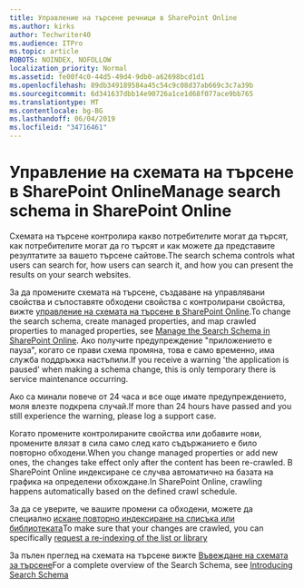 ```yaml
---
title: Управление на търсене речници в SharePoint Online
ms.author: kirks
author: Techwriter40
ms.audience: ITPro
ms.topic: article
ROBOTS: NOINDEX, NOFOLLOW
localization_priority: Normal
ms.assetid: fe00f4c0-44d5-49d4-9db0-a62698bcd1d1
ms.openlocfilehash: 89db349189584a45c54c9c08d37ab669c3c7a39b
ms.sourcegitcommit: 6d341637dbb14e90726a1ce1d68f077ace9bb765
ms.translationtype: MT
ms.contentlocale: bg-BG
ms.lasthandoff: 06/04/2019
ms.locfileid: "34716461"
---
```

# <a name="manage-search-schema-in-sharepoint-online"></a><span data-ttu-id="139fb-102">Управление на схемата на търсене в SharePoint Online</span><span class="sxs-lookup"><span data-stu-id="139fb-102">Manage search schema in SharePoint Online</span></span>

<span data-ttu-id="139fb-103">Схемата на търсене контролира какво потребителите могат да търсят, как потребителите могат да го търсят и как можете да представите резултатите за вашето търсене сайтове.</span><span class="sxs-lookup"><span data-stu-id="139fb-103">The search schema controls what users can search for, how users can search it, and how you can present the results on your search websites.</span></span> 

<span data-ttu-id="139fb-104">За да промените схемата на търсене, създаване на управлявани свойства и съпоставяте обходени свойства с контролирани свойства, вижте [управление на схемата на търсене в SharePoint Online](https://docs.microsoft.com/en-us/sharepoint/manage-search-schema).</span><span class="sxs-lookup"><span data-stu-id="139fb-104">To change the search schema, create managed properties, and map crawled properties to managed properties, see [Manage the Search Schema in SharePoint Online](https://docs.microsoft.com/en-us/sharepoint/manage-search-schema).</span></span> <span data-ttu-id="139fb-105">Ако получите предупреждение "приложението е пауза", когато се прави схема промяна, това е само временно, има служба поддръжка настъпили.</span><span class="sxs-lookup"><span data-stu-id="139fb-105">If you receive a warning 'the application is paused' when making a schema change, this is only temporary there is service maintenance occurring.</span></span> 

<span data-ttu-id="139fb-106">Ако са минали повече от 24 часа и все още имате предупреждението, моля влезте подкрепа случай.</span><span class="sxs-lookup"><span data-stu-id="139fb-106">If more than 24 hours have passed and you still experience the warning, please log a support case.</span></span>

<span data-ttu-id="139fb-107">Когато промените контролираните свойства или добавите нови, промените влязат в сила само след като съдържанието е било повторно обходени.</span><span class="sxs-lookup"><span data-stu-id="139fb-107">When you change managed properties or add new ones, the changes take effect only after the content has been re-crawled.</span></span> <span data-ttu-id="139fb-108">В SharePoint Online индексиране се случва автоматично на базата на графика на определени обхождане.</span><span class="sxs-lookup"><span data-stu-id="139fb-108">In SharePoint Online, crawling happens automatically based on the defined crawl schedule.</span></span>

<span data-ttu-id="139fb-109">За да се уверите, че вашите промени са обходени, можете да специално [искане повторно индексиране на списъка или библиотеката](https://docs.microsoft.com/en-us/sharepoint/manage-search-schema#request-re-indexing-of-a-document-library-or-list)</span><span class="sxs-lookup"><span data-stu-id="139fb-109">To make sure that your changes are crawled, you can specifically [request a re-indexing of the list or library](https://docs.microsoft.com/en-us/sharepoint/manage-search-schema#request-re-indexing-of-a-document-library-or-list)</span></span> 

<span data-ttu-id="139fb-110">За пълен преглед на схемата на търсене вижте [Въвеждане на схемата за търсене](https://blogs.technet.microsoft.com/tothesharepoint/2012/11/25/introducing-search-schema-for-sharepoint-2013/)</span><span class="sxs-lookup"><span data-stu-id="139fb-110">For a complete overview of the Search Schema, see [Introducing Search Schema](https://blogs.technet.microsoft.com/tothesharepoint/2012/11/25/introducing-search-schema-for-sharepoint-2013/)</span></span> 

